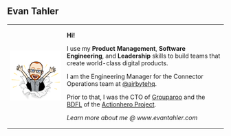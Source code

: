## Evan Tahler

<table border="0" >
  <tr cellspacing="0" cellpadding="0">
    <td>
      <img src="https://raw.githubusercontent.com/evantahler/evantahler/master/bitmoji/4.png" />
    </td>
    <td>
      <p><strong>Hi!</strong></p>
      <p>
        I use my <strong>Product Management</strong>, <strong>Software Engineering</strong>, and <strong>Leadership</strong> skills to build teams that create world-class digital products.
      </p> 
      <p>
        I am the Engineering Manager for the Connector Operations team at <a href="https://github.com/airbytehq/airbyte">@airbytehq</a>.
      </p>
      <p>
         Prior to that, I was the CTO of <a href="https://www.grouparoo.com">Grouparoo</a> and the <a href="https://en.wikipedia.org/wiki/Benevolent_dictator_for_life">BDFL</a> of the <a href="https://www.actionherojs.com">Actionhero Project</a>.
      </p>
      <p>
        <em>Learn more about me @ www.evantahler.com</a>
      </p>
    </td>
  </tr>
</table>
